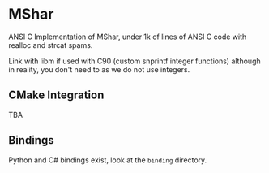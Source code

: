# MShar

ANSI C Implementation of MShar, under 1k of lines of ANSI C code with realloc and strcat spams.

Link with libm if used with C90 (custom snprintf integer functions) although in reality, you don't need to as we do not use integers.

## CMake Integration

TBA

## Bindings

Python and C# bindings exist, look at the `binding` directory.
